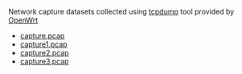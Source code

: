 Network capture datasets collected using [tcpdump](https://openwrt.org/docs/guide-user/firewall/misc/tcpdump_wireshark) tool provided by [OpenWrt](https://openwrt.org/)
- [capture.pcap](https://drive.google.com/file/d/109EcjpQVPCbFIfBfzWXAXX_OqZMFcr0w/view?usp=drive_link)
- [capture1.pcap](https://drive.google.com/file/d/1vAo32qljcKdNptRxwgr27y6Cqaal9z10/view?usp=drive_link)
- [capture2.pcap](https://drive.google.com/file/d/1HdUJnZFt64u60xfkJTje5NpT7t_A_j4E/view?usp=drive_link)
- [capture3.pcap](https://drive.google.com/file/d/1K5SUrR9dnTPyd5u9GO6YhMDctYW6jwTc/view?usp=drive_link)
